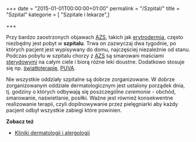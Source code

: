 +++
date = "2015-01-01T00:00:00+01:00"
permalink = "/Szpital/"
title = "Szpital"
kategorie = [ "Szpitale i lekarze",]

+++

Przy bardzo zaostrzonych objawach [AZS](/atopedia/AZS "wikilink"), takich jak [erytrodermia](/atopedia/erytrodermia "wikilink"), często niezbędny jest pobyt w **szpitalu**. Trwa on zazwyczaj dwa tygodnie, po których pacjent jest wypisywany do domu, najczęściej niezależnie od stanu. Podczas pobytu w szpitalu chorzy z [AZS](/atopedia/AZS "wikilink") są smarowani maściami [sterydowymi](/atopedia/steryd "wikilink") na całym ciele i biorą różne leki doustne. Dodatkowo stosuje się np. [światłoterapię](/atopedia/światłoterapia "wikilink"), [PUVA](/atopedia/PUVA "wikilink").

Nie wszystkie oddziały szpitalne są dobrze zorganizowane. W dobrze zorganizowanym oddziale dermatologicznym jest ustalony porządek dnia, tj. godziny o których odbywają się poszczególne *ceremonie* - obchód, smarowanie, naświetlanie, posiłki. Ważne jest również konsekwentne realizowanie terapii, czyli dopilnowywanie przez pielęgniarki aby każdy pacjent odbył wszystkie zabiegi które powinien.

**Zobacz też**

-   [Kliniki dermatologii i alergologii](/atopedia/Kliniki_dermatologii_i_alergologii "wikilink")
